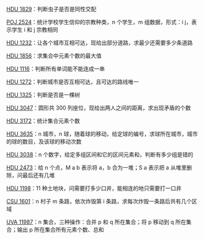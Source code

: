 [HDU 1829](https://github.com/Hapoa/Accepted/blob/master/17%20-%20%E5%B9%B6%E6%9F%A5%E9%9B%86/001%20-%20HDU%201829.md)：判断虫子是否是同性交配

[POJ 2524](https://github.com/Hapoa/Accepted/blob/master/17%20-%20%E5%B9%B6%E6%9F%A5%E9%9B%86/015%20-%20POJ%202524.md)：统计学校学生信仰的宗教种类，n 个学生，m 组数据，形式：i j，表示学生 i 和 j 宗教相同

[HDU 1232](https://github.com/Hapoa/Accepted/blob/master/17%20-%20%E5%B9%B6%E6%9F%A5%E9%9B%86/002%20-%20HDU%201232.md)：让各个城市互相可达，现给出部分道路，求最少还需要多少条道路

[HDU 1856](https://github.com/Hapoa/Accepted/blob/master/17%20-%20%E5%B9%B6%E6%9F%A5%E9%9B%86/003%20-%20HDU%201856.md)：求集合中元素个数的最大值

[HDU 1116](https://github.com/Hapoa/Accepted/blob/master/17%20-%20%E5%B9%B6%E6%9F%A5%E9%9B%86/004%20-%20HDU%201116.md)：判断所有单词能不能连成一串

[HDU 1272](https://github.com/Hapoa/Accepted/blob/master/17%20-%20%E5%B9%B6%E6%9F%A5%E9%9B%86/005%20-%20HDU%201272.md)：判断城市是否互相可达，且可达的路线唯一

[HDU 1325](https://github.com/Hapoa/Accepted/blob/master/17%20-%20%E5%B9%B6%E6%9F%A5%E9%9B%86/006%20-%20HDU%201325.md)：判断是否是一棵树

[HDU 3047](https://github.com/Hapoa/Accepted/blob/master/17%20-%20%E5%B9%B6%E6%9F%A5%E9%9B%86/007%20-%20HDU%203047.md)：圆形共 300 列座位，现给出两人之间的距离，求出现矛盾的个数

[HDU 3172](https://github.com/Hapoa/Accepted/blob/master/17%20-%20%E5%B9%B6%E6%9F%A5%E9%9B%86/008%20-%20HDU%203172.md)：统计集合元素个数

[HDU 3635](https://github.com/Hapoa/Accepted/blob/master/17%20-%20%E5%B9%B6%E6%9F%A5%E9%9B%86/009%20-%20HDU%203635.md)：n 城市，n 球，随着球的移动，给定球的编号，求球所在城市，城市的球的数目，及该球的移动次数

[HDU 3038](https://github.com/Hapoa/Accepted/blob/master/17%20-%20%E5%B9%B6%E6%9F%A5%E9%9B%86/010%20-%20HDU%203038.md)：n 个数字，给定多组区间和它的区间元素和，判断有多少组是错的

[HDU 2473](https://github.com/Hapoa/Accepted/blob/master/17%20-%20%E5%B9%B6%E6%9F%A5%E9%9B%86/011%20-%20HDU%202473.md)：给 n 个点，M a b 表示将 a，b 合为一堆；S a 表示把 a 从堆里删除，问最后还有几堆

[HDU 1198](https://github.com/Hapoa/Accepted/blob/master/17%20-%20%E5%B9%B6%E6%9F%A5%E9%9B%86/012%20-%20HDU%201198.md)：11 种土地块，问需要打多少口井，能相连的地只需要打一口井

[CSU 1601](https://github.com/Hapoa/Accepted/blob/master/17%20-%20%E5%B9%B6%E6%9F%A5%E9%9B%86/013%20-%20CSU%201601.md)：n 村子 m 条路，依次炸毁第 i 条路，求每次炸毁一条路后共有几个区域

[UVA 11987](https://github.com/Hapoa/Accepted/blob/master/17%20-%20%E5%B9%B6%E6%9F%A5%E9%9B%86/014%20-%20UVA%2011987.md)：n 集合，三种操作：合并 p 和 q 所在集合；将 p 移动到 q 所在集合；输出 p 所在集合所有元素个数、总和

















